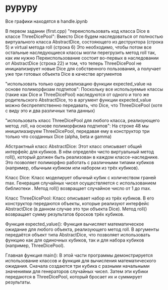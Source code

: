# pypypy

Все графики находятся в handle.ipynb

В первом задании (first.cpp)
"переиспользовать код класса Dice в классе ThreeDicePool": Вместо Dice будем наследоваться от полностью виртуального класса AbstractDice, состояющего из деструктора (строка 5) и virtual метода roll (строка 6) Это необходимо, чтобы потом все остальные наследующиеся классы могли перегрузить метод roll так, как им нужно Переиспользование состоит во-первых в наследовании от AbstractDice (строка 22) и том, что теперь ThreeDicePool не инициализирует новые Dice для собственного пользования, а получает уже три готовых объекта Dice в качестве аргументов

"использовать только одну реализацию функции expected_value на основе полиморфизам подтипов": Поскольку все используемые классы (такие как Dice и ThreeDicePool) наследуются от одного и того же родительского AbstractDice, то в аргумент функции expected_value можно беспрепятственно передавать, что Dice, что ThreeDicePool (хотя с виду это и два различных типа данных)

"использовать класс ThreeDicePool для любого класса, реализующего метод .roll, на основе полиморфизма подтипов": На строке 48 мы иницилиазируем ThreeDicePool, передавая ему в конструктор три только что созданных Dice (alpha, beta и gamma)


Абстрактный класс AbstractDice:
Этот класс описывает общий интерфейс для кубиков. В нём определён чисто виртуальный метод roll(), который должен быть реализован в каждом классе-наследнике. Это позволяет полиморфно работать с различными типами кубиков (например, обычным кубиком или набором из трёх кубиков).


Класс Dice:
Класс моделирует обычный кубик с количеством граней max. Генерация случайных чисел осуществляется с использованием библиотеки <random>. Метод roll() возвращает случайное число от 1 до max.


Класс ThreeDicePool:
Класс описывает набор из трёх кубиков. В его конструктор передаются объекты, которые реализуют интерфейс AbstractDice (в данном случае это три объекта Dice). Метод roll() возвращает сумму результатов бросков трёх кубиков.


Функция expected_value():
Функция вычисляет математическое ожидание для любого объекта, реализующего метод roll. В аргументы передаётся объект типа AbstractDice, что позволяет использовать функцию как для одиночных кубиков, так и для набора кубиков (например, ThreeDicePool).


Главная функция main():
В этой части программы демонстрируется использование классов и функция для вычисления математического ожидания. Сначала создаются три кубика с разными начальными значениями для генераторов случайных чисел. Затем эти кубики передаются в ThreeDicePool, который бросает их и суммирует результаты.
